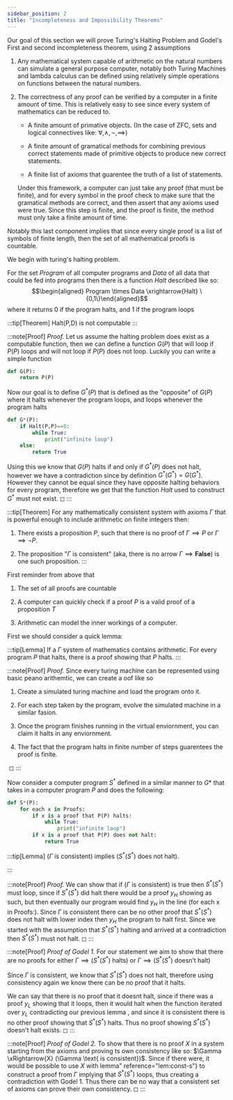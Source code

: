 ```yaml
---
sidebar_position: 2
title: "Incompleteness and Impossibility Theorems"
---
```


Our goal of this section we will prove Turing's Halting Problem and
Godel's First and second incompleteness theorem, using 2 assumptions

1.  Any mathematical system capable of arithmetic on the natural numbers
    can simulate a general purpose computer, notably both Turing
    Machines and lambda calculus can be defined using relatively simple
    operations on functions between the natural numbers.

2.  The correctness of any proof can be verified by a computer in a
    finite amount of time. This is relatively easy to see since every
    system of mathematics can be reduced to.

    -   A finite amount of primative objects. (In the case of ZFC, sets
        and logical connectives like: $\forall, \wedge, \neg, \implies$)

    -   A finite amount of gramatical methods for combining previous
        correct statements made of primitive objects to produce new
        correct statements.

    -   A finite list of axioms that guarentee the truth of a list of
        statements.

    Under this framework, a computer can just take any proof (that must
    be finite), and for every symbol in the proof check to make sure
    that the gramatical methods are correct, and then assert that any
    axioms used were true. Since this step is finite, and the proof is
    finite, the method must only take a finite amount of time.

Notably this last component implies that since every single proof is a
list of symbols of finite length, then the set of all mathematical
proofs is countable.

We begin with turing's halting problem.

For the set $Program$ of all computer programs and $Data$ of all data
that could be fed into programs then there is a function $Halt$
described like so: $$\begin{aligned}
    Program \times Data \xrightarrow{Halt} \{0,1\}\end{aligned}$$ where
it returns $0$ if the program halts, and $1$ if the program loops

:::tip[Theorem]
Halt(P,D) is not computable
:::

:::note[Proof]
*Proof.* Let us assume the halting problem does exist as a computable
function, then we can define a function $G(P)$ that will loop if $P(P)$
loops and will not loop if $P(P)$ does not loop. Luckily you can write a
simple function

```python
def G(P):
    return P(P)
```

Now our goal is to define $G^*(P)$ that is defined as the \"opposite\"
of $G(P)$ where it halts whenever the program loops, and loops whenever
the program halts

```python
def G*(P):
    if Halt(P,P)==0:
        while True:
            print("infinite loop")
    else:
        return True
```

Using this we know that $G(P)$ halts if and only if $G^*(P)$ does not
halt, however we have a contradiction since by definition
$G^*(G^*)=G(G^*)$. However they cannot be equal since they have opposite
halting behaviors for every program, therefore we get that the function
$Halt$ used to construct $G^*$ must not exist. ◻
:::

:::tip[Theorem]
For any mathematically consistent system with axioms $\Gamma$ that is
powerful enough to include arithmetic on finite integers then:

1.  There exists a proposition $P$, such that there is no proof of
    $\Gamma \implies P$ or $\Gamma \implies \neg P$.

2.  The proposition \"$\Gamma$ is consistent\" (aka, there is no arrow
    $\Gamma \implies \textbf{False}$) is one such proposition.
:::

First reminder from above that

1.  The set of all proofs are countable

2.  A computer can quickly check if a proof $P$ is a valid proof of a
    proposition $T$

3.  Arithmetic can model the inner workings of a computer.

First we should consider a quick lemma:

:::tip[Lemma]
If a $\Gamma$ system of mathematics contains arithmetic. For every
program $P$ that halts, there is a proof showing that $P$ halts.
:::

:::note[Proof]
*Proof.* Since every turing machine can be represented using basic peano
arithemtic, we can create a oof like so  

1.  Create a simulated turing machine and load the program onto it.

2.  For each step taken by the program, evolve the simulated machine in
    a similar fasion.

3.  Once the program finishes running in the virtual enviornment, you
    can claim it halts in any enviornment.

4.  The fact that the program halts in finite number of steps guarentees
    the proof is finite.

 ◻
:::

Now consider a computer program $S^*$ defined in a similar manner to
$G*$ that takes in a computer program $P$ and does the following:

```python
def S*(P):
    for each x in Proofs:
        if x is a proof that P(P) halts:
            while True:
                print("infinite loop")
        if x is a proof that P(P) does not halt:
            return True
```

:::tip[Lemma]
$(\Gamma \text{ is consistent})$ implies ($S^*(S^*)$ does not halt).

:::

:::note[Proof]
*Proof.* We can show that if $(\Gamma \text{ is consistent})$ is true
then $S^*(S^*)$ must loop, since if $S^*(S^*)$ did halt there would be a
proof $y_H$ showing as such, but then eventually our program would find
$y_H$ in the line (for each x in Proofs:). Since $\Gamma$ is consistent
there can be no other proof that $S^*(S^*)$ does not halt with lower
index then $y_H$ the program to halt first. Since we started with the
assumption that $S^*(S^*)$ halting and arrived at a contradiction then
$S^*(S^*)$ must not halt. ◻
:::

:::note[Proof]
*Proof of Godel 1.* For our statement we aim to show that there are no
proofs for either $\Gamma \implies (S^*(S^*) \text{ halts})$ or
$\Gamma \implies (S^*(S^*) \text{ doesn't halt})$

Since $\Gamma$ is consistent, we know that $S^*(S^*)$ does not halt,
therefore using consistency again we know there can be no proof that it
halts.

We can say that there is no proof that it doesnt halt, since if there
was a proof $y_L$ showing that it loops, then it would halt when the
function iterated over $y_L$ contradicting our previous lemma , and since it is consistent there is no other
proof showing that $S^*(S^*)$ halts. Thus no proof showing $S^*(S^*)$
doesn't halt exists. ◻
:::

:::note[Proof]
*Proof of Godel 2.* To show that there is no proof $X$ in a system
starting from the axioms and proving ts own consistency like so:
$\Gamma \xRightarrow{X} (\Gamma \text{ is consistent})$. Since if there
were, it would be possible to use $X$ with lemma"
reference="lem:const-s"} to construct a proof from $\Gamma$ implying
that $S^*(S^*)$ loops, thus creating a contradiction with Godel 1. Thus
there can be no way that a consistent set of axioms can prove their own
consistency. ◻
:::
